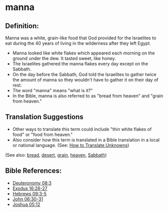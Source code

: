 # manna #

## Definition: ##

Manna was a white, grain-like food that God provided for the Israelites to eat during the 40 years of living in the wilderness after they left Egypt.

* Manna looked like white flakes which appeared each morning on the ground under the dew. It tasted sweet, like honey.
* The Israelites gathered the manna flakes every day except on the Sabbath.
* On the day before the Sabbath, God told the Israelites to gather twice the amount of manna so they wouldn't have to gather it on their day of rest.
* The word "manna" means "what is it?"
* In the Bible, manna is also referred to as "bread from heaven" and "grain from heaven."

## Translation Suggestions ##

* Other ways to translate this term could include "thin white flakes of food" or "food from heaven."
* Also consider how this term is translated in a Bible translation in a local or national language. (See: [How to Translate Unknowns](en/ta-vol1/translate/man/translate-unknown))

(See also: [bread](../other/bread.md), [desert](../other/desert.md), [grain](../other/grain.md), [heaven](../kt/heaven.md), [Sabbath](../kt/sabbath.md))

## Bible References: ##

* [Deuteronomy 08:3](en/tn/deu/help/08/03)
* [Exodus 16:26-27](en/tn/exo/help/16/26)
* [Hebrews 09:3-5](en/tn/heb/help/09/03)
* [John 06:30-31](en/tn/jhn/help/06/30)
* [Joshua 05:12](en/tn/jos/help/05/12)